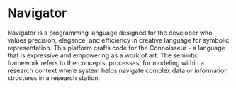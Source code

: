 # Navigator
Navigator is a programming language designed for the developer who values precision, elegance, and efficiency in creative language for symbolic representation. This platform crafts code for the Connoisseur - a language that is expressive and empowering as a work of art. The semiotic framework refers to the concepts, processes, for modeling within a research context where system helps navigate complex data or information structures in a research station.
